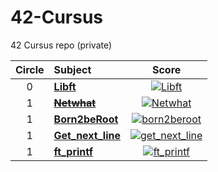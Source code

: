 # 42-Cursus

42 Cursus repo (private)

| Circle | Subject                                   |                                                           Score                                                           |
| :----: | :---------------------------------------- | :-----------------------------------------------------------------------------------------------------------------------: |
|   0    | [**Libft**](00/00_Libft/)                 |         [![Libft](https://badge42.herokuapp.com/api/project/jiychoi/Libft)](https://github.com/JaeSeoKim/badge42)         |
|   1    | [**~~Netwhat~~**](99_ERASED/99_netwhat/)  |       [![Netwhat](https://badge42.herokuapp.com/api/project/jiychoi/netwhat)](https://github.com/JaeSeoKim/badge42)       |
|   1    | [**Born2beRoot**](01_born2berrot/)        |   [![born2beroot](https://badge42.herokuapp.com/api/project/jiychoi/Born2beroot)](https://github.com/JaeSeoKim/badge42)   |
|   1    | [**Get_next_line**](01/01_get_next_line/) | [![get_next_line](https://badge42.herokuapp.com/api/project/jiychoi/get_next_line)](https://github.com/JaeSeoKim/badge42) |
|   1    | [**ft_printf**](01/01_ft_printf)          |     [![ft_printf](https://badge42.herokuapp.com/api/project/jiychoi/ft_printf)](https://github.com/JaeSeoKim/badge42)     |
